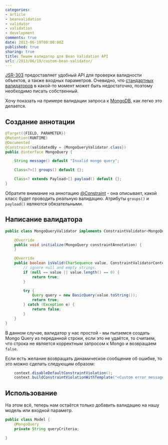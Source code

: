 ```yaml
---
categories:
- article
- beanvalidation
- validator
- validation
- development
comments: true
date: 2013-06-19T00:00:00Z
published: true
sharing: true
title: Пишем валидатор для Bean Validation API
url: /2013/06/19/custom-bean-validator/
---
```


[JSR-303](http://jcp.org/en/jsr/detail?id=303) предоставляет удобный API для проверки валидности объектов, а также входных параметров. Очевидно, что [стандартных валидаторов](http://docs.oracle.com/javaee/6/tutorial/doc/gircz.html) в какой-то момент может быть недостаточно, поэтому необходимо писать собственный.

Хочу показать на примере валидации запроса к [MongoDB](http://www.mongodb.org/), как легко это делается.

## Создание аннотации

```java
@Target({FIELD, PARAMETER})
@Retention(RUNTIME)
@Documented
@Constraint(validatedBy = {MongoQueryValidator.class})
public @interface MongoQuery {

    String message() default "Invalid mongo query";

    Class<?>[] groups() default {};

    Class<? extends Payload>[] payload() default {};
}
```

Обратите внимание на аннотацию [@Constraint](http://docs.oracle.com/javaee/7/api/javax/validation/Constraint.html) - она описывает, какой класс будет проводить реальную валидацию. Атрибуты `groups()` и `payload()` являются обязательными.

## Написание валидатора

```java
public class MongoQueryValidator implements ConstraintValidator<MongoQuery, CharSequence> {

    @Override
    public void initialize(MongoQuery constraintAnnotation) {
    }

    @Override
    public boolean isValid(CharSequence value, ConstraintValidatorContext context) {
        // ignore null and empty strings.
        if (null == value || value.length() == 0) {
            return true;
        }

        try {
            Query query = new BasicQuery(value.toString());
            return true;
        } catch (Exception e) {
            return false;
        }
    }
}
```

В данном случае, валидатор у нас простой - мы пытаемся создать Mongo Query из переданной строки, если это не удаётся, то считаем, что строка не является корректным запросом к Mongo и возвращаем `false`.

Если есть желание возвращать динамическое сообщение об ошибке, то это можно сделать следующим образом:

```java
    context.disableDefaultConstraintViolation();
    context.buildConstraintViolationWithTemplate("<Custom error message>").addConstraintViolation();
```

## Использование
На этом всё, теперь нам остаётся только добавить валидацию на нашу модель или входной параметр.

```java
public class Model {
    @MongoQuery
    private String queryCriteria;

}
```
